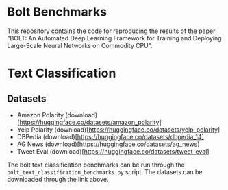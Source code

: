 # Bolt Benchmarks

This repository contains the code for reproducing the results of the paper "BOLT: An Automated Deep Learning Framework for Training and Deploying Large-Scale Neural Networks on Commodity CPU". 

# Text Classification 

## Datasets
- Amazon Polarity (download)[https://huggingface.co/datasets/amazon_polarity]
- Yelp Polarity (download)[https://huggingface.co/datasets/yelp_polarity]
- DBPedia (download)[https://huggingface.co/datasets/dbpedia_14]
- AG News (download)[https://huggingface.co/datasets/ag_news]
- Tweet Eval (download)[https://huggingface.co/datasets/tweet_eval]

The bolt text classification benchmarks can be run through the `bolt_text_classification_benchmarks.py` script. The datasets can be downloaded through the link above. 